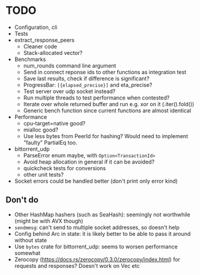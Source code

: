 # TODO

* Configuration, cli
* Tests
* extract_response_peers
    * Cleaner code
    * Stack-allocated vector?
* Benchmarks
    * num_rounds command line argument
    * Send in connect reponse ids to other functions as integration test
    * Save last results, check if difference is significant?
    * ProgressBar: `[{elapsed_precise}]` and eta_precise?
    * Test server over udp socket instead?
    * Run multiple threads to test performance when contested?
    * Iterate over whole returned buffer and run e.g. xor on it (.iter().fold())
    * Generic bench function since current functions are almost identical
* Performance
    * cpu-target=native good?
    * mialloc good?
    * Use less bytes from PeerId for hashing? Would need to implement
      "faulty" PartialEq too.
* bittorrent_udp
    * ParseError enum maybe, with `Option<TransactionId>`
    * Avoid heap allocation in general if it can be avoided?
    * quickcheck tests for conversions
    * other unit tests?
* Socket errors could be handled better (don't print only error kind)

## Don't do

* Other HashMap hashers (such as SeaHash): seemingly not worthwhile (might be
  with AVX though)
* `sendmmsg`: can't send to multiple socket addresses, so doesn't help
* Config behind Arc in state: it is likely better to be able to pass it around
  without state
* Use `bytes` crate for bittorrent_udp: seems to worsen performance somewhat
* Zerocopy (https://docs.rs/zerocopy/0.3.0/zerocopy/index.html) for requests
  and responses? Doesn't work on Vec etc